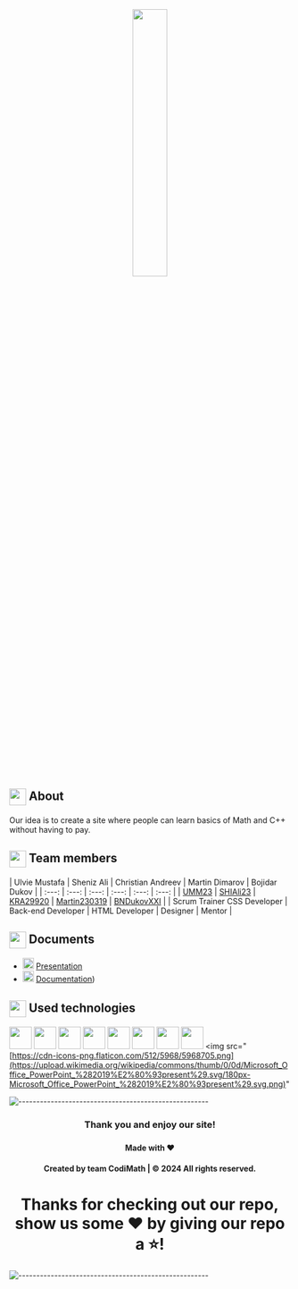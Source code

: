 <div align="center"><img src="logo.png" width=35%> </div>

## <img align="center" src="https://cdn-icons-png.freepik.com/512/5320/5320532.png" width="30"> About
<p>
   Our idea is to create a site where people can learn basics of Math and C++ without having to pay.
</p>


## <img align="center" src="https://cdn.iconscout.com/icon/free/png-256/free-team-1543514-1306008.png" width="30">   Team members
| Ulvie Mustafa  | Sheniz Ali | Christian Andreev | Martin Dimarov | Bojidar Dukov |
| :---: | :---: | :---: | :---: | :---: | :---: |
| [UMM23](https://github.com/UMM23)  | [SHIAli23](https://github.com/SHIAli23) | [KRA29920](https://github.com/KRA29920) | [Martin230319](https://github.com/Martin230319)  | [BNDukovXXI](https://github.com/BNDukovXXI) |
| Scrum Trainer CSS Developer | Back-end Developer | HTML Developer |  Designer | Mentor |


## <img align="center" src="https://cdn-icons-png.flaticon.com/512/3396/3396255.png" width="30">   Documents
- <img src="https://upload.wikimedia.org/wikipedia/commons/thumb/0/0d/Microsoft_Office_PowerPoint_%282019%E2%80%93present%29.svg/512px-Microsoft_Office_PowerPoint_%282019%E2%80%93present%29.svg.png?20210821050414" width="20">  [Presentation](https://eu.docworkspace.com/d/sIKvI55yFApGswrMG)
- <img src="https://findicons.com/files/icons/2795/office_2013_hd/2000/word.png" width="20"> [Documentation]([https://1drv.ms/w/s!Av5hsa_h2Epnlig_Kxh4IpoE_jDk?e=bVWpTA))


## <img align="center" src="https://cdn-icons-png.flaticon.com/512/2620/2620993.png" width="30"> Used technologies
<img src="https://upload.wikimedia.org/wikipedia/commons/thumb/c/c2/GitHub_Invertocat_Logo.svg/270px-GitHub_Invertocat_Logo.svg.png" width="40"> <img src="[https://upload.wikimedia.org/wikipedia/commons/1/19/C_Logo.png](https://upload.wikimedia.org/wikipedia/commons/thumb/e/e0/Git-logo.svg/225px-Git-logo.svg.png)" width="40"> <img src="[https://upload.wikimedia.org/wikipedia/commons/thumb/5/59/Visual_Studio_Icon_2019.svg/2060px-Visual_Studio_Icon_2019.svg.png](https://upload.wikimedia.org/wikipedia/commons/thumb/1/1c/Visual_Studio_Code_1.35_icon.png/96px-Visual_Studio_Code_1.35_icon.png)" width="40"> <img src="[https://cdn-icons-png.flaticon.com/512/25/25231.png](https://upload.wikimedia.org/wikipedia/commons/thumb/2/2c/Visual_Studio_Icon_2022.svg/150px-Visual_Studio_Icon_2022.svg.png)" width="40"> <img src="[https://upload.wikimedia.org/wikipedia/commons/thumb/e/e0/Git-logo.svg/640px-Git-logo.svg.png](https://upload.wikimedia.org/wikipedia/en/thumb/9/98/Discord_logo.svg/300px-Discord_logo.svg.png)" width="40"> <img src="[https://upload.wikimedia.org/wikipedia/commons/thumb/0/0d/Microsoft_Office_PowerPoint_%282019%E2%80%93present%29.svg/512px-Microsoft_Office_PowerPoint_%282019%E2%80%93present%29.svg.png?20210821050414](https://upload.wikimedia.org/wikipedia/commons/thumb/2/2b/Microsoft_Paint.svg/104px-Microsoft_Paint.svg.png)" width="40"> <img src="https://findicons.com/files/icons/2795/office_2013_hd/2000/word.png" width="40"> <img src="[https://findicons.com/files/icons/2795/office_2013_hd/2000/excel.png](https://www.autodraw.com/assets/images/autodraw-shareimage.png)" width="40"> <img src="[https://cdn-icons-png.flaticon.com/512/5968/5968705.png](https://upload.wikimedia.org/wikipedia/commons/thumb/0/0d/Microsoft_Office_PowerPoint_%282019%E2%80%93present%29.svg/180px-Microsoft_Office_PowerPoint_%282019%E2%80%93present%29.svg.png)" 

![-----------------------------------------------------](https://raw.githubusercontent.com/andreasbm/readme/master/assets/lines/rainbow.png)

<h3 align="center"> Thank you and enjoy our site! <h3>
<h4 align="center"> Made with ❤️</h4>
<h4 align="center"> Created by team CodiMath | &copy 2024 All rights reserved.</h4>
<h1 align="center">Thanks for checking out our repo, show us some ❤️ by giving our repo a ⭐️!</h1>

![-----------------------------------------------------](https://raw.githubusercontent.com/andreasbm/readme/master/assets/lines/rainbow.png)
